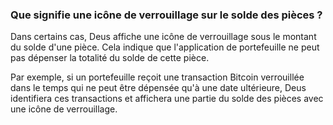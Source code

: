 ### Que signifie une icône de verrouillage sur le solde des pièces ?

Dans certains cas, Deus affiche une icône de verrouillage sous le montant du solde d'une pièce. Cela indique que l'application de portefeuille ne peut pas dépenser la totalité du solde de cette pièce.

Par exemple, si un portefeuille reçoit une transaction Bitcoin verrouillée dans le temps qui ne peut être dépensée qu'à une date ultérieure, Deus identifiera ces transactions et affichera une partie du solde des pièces avec une icône de verrouillage.